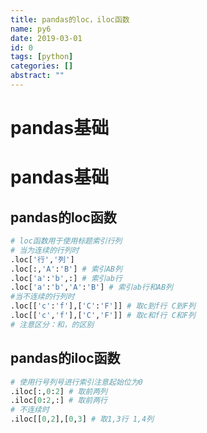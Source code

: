 ```yaml
---
title: pandas的loc，iloc函数
name: py6
date: 2019-03-01
id: 0
tags: [python]
categories: []
abstract: ""
---
```



# pandas基础
<!--more-->


# pandas基础<!--more-->

## pandas的loc函数

```python
# loc函数用于使用标题索引行列
# 当为连续的行列时
.loc['行','列']
.loc[:,'A':'B'] # 索引AB列
.loc['a':'b',:] # 索引ab行
.loc['a':'b','A':'B'] # 索引ab行和AB列
#当不连续的行列时
.loc[['c':'f'],['C':'F']] # 取c到f行 C到F列
.loc[['c','f'],['C','F']] # 取c和f行 C和F列
# 注意区分：和，的区别
```

## pandas的iloc函数

```python
# 使用行号列号进行索引注意起始位为0
.iloc[:,0:2] # 取前两列
.iloc[0:2,:] # 取前两行
# 不连续时
.iloc[[0,2],[0,3] # 取1,3行 1,4列
```

